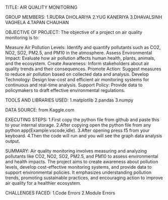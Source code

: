 TITLE: AIR QUALITY MONITORING

GROUP MEMBERS: 
1.RUDRA DHOLARIYA
2.YUG KANERIYA
3.DHAVALSINH VAGHELA
4.TAPAN CHAUHAN

OBJECTIVE OF PROJECT:
The objective of a project on air quality monitoring is to:

Measure Air Pollution Levels: Identify and quantify pollutants such as CO2, NO2, SO2, PM2.5, and PM10 in the atmosphere.
Assess Environmental Impact: Evaluate how air pollution affects human health, plants, animals, and the ecosystem.
Create Awareness: Inform stakeholders about air quality trends and their consequences.
Promote Action: Suggest measures to reduce air pollution based on collected data and analysis.
Develop Technology: Design low-cost and efficient air monitoring systems for continuous and real-time analysis.
Support Policy: Provide data to policymakers to draft effective environmental regulations.

TOOLS AND LIBRARIES USED:
1.matplotlib
2.pandas
3.numpy

DATA SOURCE:
from Kaggle.com

EXECUTING STEPS:
1.First copy the python file from github and paste this to your internal storage.
2.After copying open the python file from any python app(Example:vscode,idle).
3.After opening press f5 from your keyboard.
4.Then the code will run and you will see the graph data analysis output.

SUMMARY:
Air quality monitoring involves measuring and analyzing pollutants like CO2, NO2, SO2, PM2.5, and PM10 to assess environmental and health impacts. The project aims to create awareness about pollution levels, develop cost-effective monitoring systems, and provide data to support environmental policies. It emphasizes understanding pollution trends, promoting sustainable practices, and encouraging action to improve air quality for a healthier ecosystem.

CHALLENGES FACED:
1.Code Errors
2.Module Errors
